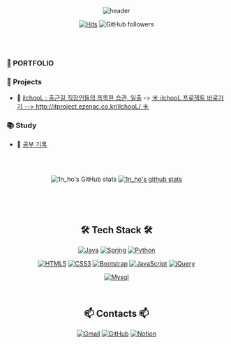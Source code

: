 <div align='center'>
 
![header](https://capsule-render.vercel.app/api?type=waving&color=gradient&height=300&section=header&text=InhoPark&fontSize=90&animation=twinkling&fontAlignY=38&desc=GitHub&descAlignY=51&descAlign=74)


 
[![Hits](https://hits.seeyoufarm.com/api/count/incr/badge.svg?url=https%3A%2F%2Fgithub.com%2FHo-Parks&count_bg=%234CD1D5&title_bg=%23555555&icon=&icon_color=%23E7E7E7&title=hits&edge_flat=true)](https://hits.seeyoufarm.com)
![GitHub followers](https://img.shields.io/github/followers/Ho-Parks?style=social)

 
<br>
</div>
<br>
<!-- [![Readme Card](https://github-readme-stats.vercel.app/api/pin/?username=Ho-parks&repo=Ho-parks)](https://github.com/Ho-parks/Ho-parks) -->

<h3> <a href="https://ho-parks.github.io/PORTFOLIO/" style="text-decoration:none;"  > 🔑 PORTFOLIO </a> </h3>

### 📂 Projects

- 📃 [ilchooL : 출근길 직장인들의 똑똑한 습관, 일출](https://github.com/Ho-Parks/ilchooL_Teamproject)
  -> [☀️ ilchooL 프로젝트 바로가기 --> http://itproject.ezenac.co.kr/ilchooL/ ☀️](http://itproject.ezenac.co.kr/ilchooL/)

### 📚 Study

- 📃 [공부 기록](https://github.com/Ho-Parks/history-of-study)

<br><br>

<div align='center'>
 
![1n_ho's GitHub stats](https://github-readme-stats.vercel.app/api?username=Ho-Parks&&show_icons=true)
 [![1n_ho's github stats](https://github-readme-stats.vercel.app/api/top-langs/?username=Ho-Parks&show_icons=true&hide_border=true&title_color=004386&icon_color=004386&layout=compact)](https://github.com/Ho-Parks)

<br><br><br>


<h2>🛠 Tech Stack 🛠</h2>
 
[![Java](https://img.shields.io/badge/Java-007396?style=flat-square&logo=Java&logoColor=white)](https://java.com/ko/)
[![Spring](https://img.shields.io/badge/Spring-6DB33F?style=flat-square&logo=Spring&logoColor=white)](https://spring.io/)
[![Python](https://img.shields.io/badge/Python-3776AB?style=flat-square&logo=Python&logoColor=white)](https://www.python.org/)

[![HTML5](https://img.shields.io/badge/HTML5-E34F26?style=flat-square&logo=HTML5&logoColor=white)](#)
[![CSS3](https://img.shields.io/badge/CSS3-1572B6?style=flat-square&logo=CSS3&logoColor=white)](#)
[![Bootstrap](https://img.shields.io/badge/-Bootstrap-563D7C?style=flat-square&logo=Bootstrap&logoColor=white)](https://getbootstrap.com/)
[![JavaScript](https://img.shields.io/badge/JavaScript-F7DF1E?style=flat-square&logo=JavaScript&logoColor=black)](https://www.javascript.com/)
[![jQuery](https://img.shields.io/badge/-jQuery-0769AD?style=flat-square&logo=jquery&logoColor=white)](https://jquery.com/)

[![Mysql](https://img.shields.io/badge/Mysql-E6B91E?style=flat-square&logo=MySql&logoColor=white)](https://www.mysql.com/)

<br>
 
<h2>📫 Contacts 📫</h2>

[![Gmail](https://img.shields.io/badge/Gmail-EA4335?style=flat-square&logo=Gmail&logoColor=white)](mailto:ebusinho@gmail.com)
[![GitHub](https://img.shields.io/badge/GitHub-181717?style=flat-square&logo=GitHub&logoColor=white)](https://github.com/Ho-Parks)
[![Notion](https://img.shields.io/badge/Notion-003366?style=flat-square&logo=Notion&logoColor=white)](https://1n-h0.notion.site/STUDY-c049e2165746447da8ae393406df53a9)
 </div>
